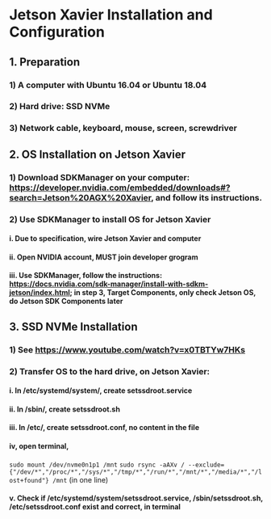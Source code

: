 # Jetson Xavier Installation and Configuration

## 1. Preparation
### 1) A computer with Ubuntu 16.04 or Ubuntu 18.04
### 2) Hard drive: SSD NVMe
### 3) Network cable, keyboard, mouse, screen, screwdriver

## 2. OS Installation on Jetson Xavier
### 1) Download SDKManager on your computer: https://developer.nvidia.com/embedded/downloads#?search=Jetson%20AGX%20Xavier, and follow its instructions.
### 2) Use SDKManager to install OS for Jetson Xavier
#### i.   Due to specification, wire Jetson Xavier and computer
#### ii.  Open NVIDIA account, MUST join developer grogram
#### iii. Use SDKManager, follow the instructions: https://docs.nvidia.com/sdk-manager/install-with-sdkm-jetson/index.html; in step 3, Target Components, only check Jetson OS, do Jetson SDK Components later

## 3. SSD NVMe Installation
### 1) See https://www.youtube.com/watch?v=x0TBTYw7HKs
### 2) Transfer OS to the hard drive, on Jetson Xavier:
#### i.   In /etc/systemd/system/, create setssdroot.service
#### ii.  In /sbin/, create setssdroot.sh
#### iii. In /etc/, create setssdroot.conf, no content in the file
#### iv,  open terminal, 
```sudo mount /dev/nvme0n1p1 /mnt```
```sudo rsync -aAXv / --exclude={"/dev/*","/proc/*","/sys/*","/tmp/*","/run/*","/mnt/*","/media/*","/lost+found"} /mnt``` (in one line)
#### v.   Check if /etc/systemd/system/setssdroot.service, /sbin/setssdroot.sh, /etc/setssdroot.conf exist and correct, in terminal
